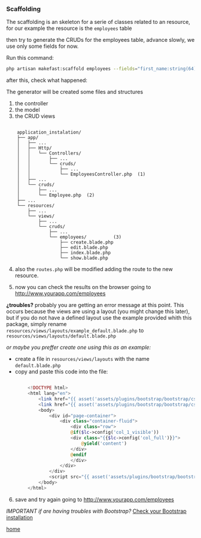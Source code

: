 ### Scaffolding ###


The scaffolding is an skeleton for a serie of classes related to an resource, for our example the resource is the `employees` table

then try to generate the CRUDs for the employees table, advance slowly, we use only some fields for now.

Run this command:

```bash
php artisan makefast:scaffold employees --fields="first_name:string(64), last_name:string(64), gender:string(1)"
```


after this, check what happened:


The generator will be created some files and structures
1. the controller
2. the model
3. the CRUD views

```

	application_instalation/	
	├── app/
	│	├── ...											
	│	├── Http/
	│	│	└── Controllers/
	│	│	    ├── ...
	│	│		└── cruds/
	│	│			├── ...
	│	│	   	  	└── EmployeesController.php  (1)
	│	├── ...
	│	└── cruds/
	│		├── ...
	│	  	└── Employee.php  (2)
	├── ...
	└── resources/
		├── ...
		└── views/					
			├── ...		
			└── cruds/
				├── ...
				└── employees/			(3)			
					├── create.blade.php 
					├── edit.blade.php 
					├── index.blade.php 
					└── show.blade.php 

```

4. also the `routes.php` will be modified adding the route to the new resource.


5. now you can check the results on the browser going to http://www.yourapp.com/employees  

**¿troubles?**
probably you are getting an error message at this point.
This occurs because the views are using a layout (you might change this later), but if you do not have a defined layout 
use the example provided whith this package, simply rename `resources/views/layouts/example_default.blade.php` to `resources/views/layouts/default.blade.php`

*or maybe you preffer create one using this as an example:*

* create a file in `resources/views/layouts` with the name `default.blade.php`
* copy and paste this code into the file:

```php

		<!DOCTYPE html>
		<html lang="en">
			<link href="{{ asset('assets/plugins/bootstrap/bootstrap/css/bootstrap.min.css') }}" rel="stylesheet" />
			<link href="{{ asset('assets/plugins/bootstrap/bootstrap/css/bootstrap-theme.min.css') }}" rel="stylesheet"> 
		    <body>		
				<div id="page-container">
					<div class="container-fluid">
						<div class="row">
					  	@if($lc->config('col_1_visible'))
					  	<div class="{{$lc->config('col_full')}}">
							@yield('content')
						</div> 
						@endif		
						</div>
					</div>			
				</div>
				<script src="{{ asset('assets/plugins/bootstrap/bootstrap/js/bootstrap.min.js') }}"></script>
			</body>	
		</html>
```

6. save and try again going to http://www.yourapp.com/employees  

*IMPORTANT if are having troubles with Bootstrap?* [Check your Bootstrap installation](doc/checkbootstrap.md)  



[home](../readme.md)